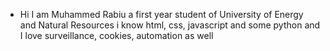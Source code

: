 - Hi I am Muhammed Rabiu
a first year student of University of Energy and Natural Resources
i know html, css, javascript and some python
and I love surveillance, cookies, automation as well
